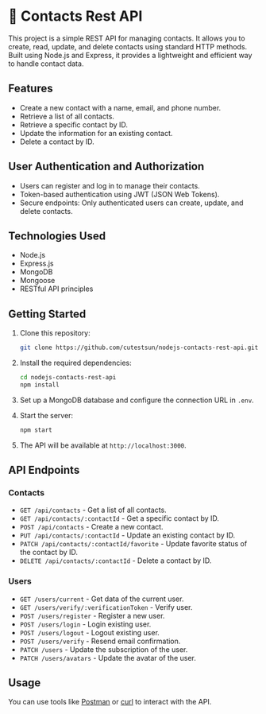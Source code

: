 # 👥 Contacts Rest API


This project is a simple REST API for managing contacts. It allows you to create, read, update, and delete contacts using standard HTTP methods. Built using Node.js and Express, it provides a lightweight and efficient way to handle contact data.

## Features

- Create a new contact with a name, email, and phone number.
- Retrieve a list of all contacts.
- Retrieve a specific contact by ID.
- Update the information for an existing contact.
- Delete a contact by ID.

## User Authentication and Authorization

- Users can register and log in to manage their contacts.
- Token-based authentication using JWT (JSON Web Tokens).
- Secure endpoints: Only authenticated users can create, update, and delete contacts.

## Technologies Used

- Node.js
- Express.js
- MongoDB
- Mongoose
- RESTful API principles

## Getting Started

1. Clone this repository:

   ```bash
   git clone https://github.com/cutestsun/nodejs-contacts-rest-api.git
   ```

2. Install the required dependencies:

   ```bash
   cd nodejs-contacts-rest-api
   npm install
   ```

3. Set up a MongoDB database and configure the connection URL in `.env`.

4. Start the server:

   ```bash
   npm start
   ```

5. The API will be available at `http://localhost:3000`.

## API Endpoints

### Contacts
- `GET /api/contacts` - Get a list of all contacts.
- `GET /api/contacts/:contactId` - Get a specific contact by ID.
- `POST /api/contacts` - Create a new contact.
- `PUT /api/contacts/:contactId` - Update an existing contact by ID.
- `PATCH /api/contacts/:contactId/favorite` - Update favorite status of the contact by ID.
- `DELETE /api/contacts/:contactId` - Delete a contact by ID.

### Users
- `GET /users/current` - Get data of the current user.
- `GET /users/verify/:verificationToken` - Verify user.
- `POST /users/register` - Register a new user.
- `POST /users/login` - Login existing user.
- `POST /users/logout` - Logout existing user.
- `POST /users/verify` - Resend email confirmation.
- `PATCH /users` - Update the subscription of the user.
- `PATCH /users/avatars` - Update the avatar of the user.

## Usage

You can use tools like [Postman](https://www.postman.com/) or [curl](https://curl.se/) to interact with the API.
